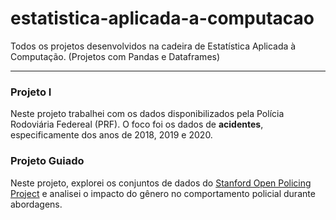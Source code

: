 # estatistica-aplicada-a-computacao
Todos os projetos desenvolvidos na cadeira de Estatística Aplicada à Computação. (Projetos com Pandas e Dataframes)


<div>
<hr>
<h3>Projeto I</h3>
<p>Neste projeto trabalhei com os dados disponibilizados pela Polícia Rodoviária Federeal (PRF). O foco foi os dados de <strong>acidentes</strong>, especificamente dos anos de 2018, 2019 e 2020.</p> 
 
<h3>Projeto Guiado</h3>
<p>Neste projeto, explorei os conjuntos de dados do <a href="https://openpolicing.stanford.edu/" target="_blank" rel="external">Stanford Open Policing Project</a> e analisei o impacto do gênero no comportamento policial durante abordagens.</p>
</div>

